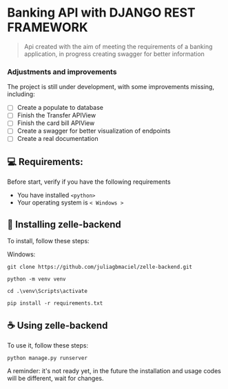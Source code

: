 # Banking API with DJANGO REST FRAMEWORK

> Api created with the aim of meeting the requirements of a banking application, in progress creating swagger for better information

### Adjustments and improvements

The project is still under development, with some improvements missing, including:

- [ ] Create a populate to database
- [ ] Finish the Transfer APIView
- [ ] Finish the card bill APIView
- [ ] Create a swagger for better visualization of endpoints
- [ ] Create a real documentation

## 💻 Requirements:

Before start, verify if you have the following requirements

- You have installed `<python>`
- Your operating system is `< Windows >`

## 🚀 Installing zelle-backend

To install, follow these steps:


Windows:

```
git clone https://github.com/juliagbmaciel/zelle-backend.git
```

```
python -m venv venv
```

```
cd .\venv\Scripts\activate
```

```
pip install -r requirements.txt
```

## ☕ Using zelle-backend

To use it, follow these steps:

```
python manage.py runserver
```

A reminder: it's not ready yet, in the future the installation and usage codes will be different, wait for changes.




